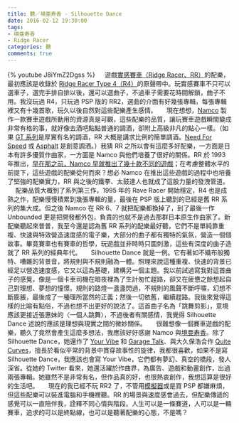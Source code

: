 ```yaml
---
title: 聽／境亜寿香 - Silhouette Dance
date: 2016-02-12 19:30:00
tags: 
- 境亜寿香
- Ridge Racer
categories: 聽
comments: true
---
```

{% youtube J8iYmZ2Dgss %}
　
遊戲[實感賽車（Ridge Racer、RR）](http://tinyurl.com/puoz4um)的配樂，最初應該是收錄於 [Ridge Racer Type 4（R4）](https://en.wikipedia.org/wiki/R4:_Ridge_Racer_Type_4)的原聲帶中。玩實感賽車不只可以選車子，選完手排自排以後，還可以選曲子，不過車子需要花時間解鎖，曲子不用。我沒玩過 R4，只玩過 PSP 版的 RR2，選曲的介面有好幾張專輯，每張專輯裡又有十幾首歌，玩久以後自然對這些配樂產生感情。<!--more-->
　
現在想想，[Namco](https://zh.wikipedia.org/zh-hant/南梦宫
) 製作一款賽車遊戲所動用的資源真是可觀，這些配樂的品質，讓玩賽車遊戲瞬間變成非常有格的事，就好像去酒吧點點普通的調酒，卻附上高級非凡的點心一樣。（如果 [GT 系列](https://zh.wikipedia.org/zh-hant/跑車浪漫旅系列)是厚實有名的調酒，RR 大概是講求比例的簡單調酒。[Need For Speed](https://en.wikipedia.org/wiki/Need_for_Speed) 或 [Asphalt](http://tinyurl.com/gswmmba) 是創意調酒。）我猜 RR 之所以會有這麼多好配樂，一方面是日本有許多優質作曲家，一方面是 Namco 與他們培養了很好的關係。RR 於 1993 年推出，[早在那之前，Namco 早就推出了幾十款不同的遊戲](https://en.wikipedia.org/wiki/List_of_Namco_games)；在考慮整體水平的前提下，這些遊戲的配樂從何而來？想必 Namco 在推出這些遊戲的過程中也培養了堅強的配樂實力，RR 與之後的鐵拳、太鼓達人也就成了這股力量的發洩管道。
　
配樂品質大概到了系列第三作，1995 年的 Rave Racer 開始穩定，R4 也是成熟之作，配樂慢慢積累到幾張專輯的量，最後在 PSP 版上聽到的已經是舊 RR 系列的集大成。但之後 Namco 在 RR 6、7 就把配樂都換掉了，到了最後一作 Unbounded 更是把開發都外包，負責的也就不是過去那群日本原生作曲家了。新配樂聽起來普普，我至今還是認為舊 RR 系列的配樂最好聽，它們不是單純靠重複、快速與特效營造速度感的電子樂，大部分的曲子都有獨特的氣氛，營造一個個故事。畢竟賽車也有賽車的哲學，玩遊戲並非時時只圖刺激，這些有深度的曲子造就了 RR 系列的經典年代。
　
Silhouette Dance 就是一例。它有著如不織布般獨特、嘈雜的背景音，將規則與不規則融為一體。照理來說這種重複、快速的背景已經足以營造速度感，它又以這為基礎，建構另一個主題。我以前試過寫我對這首曲子的感覺，像是一個卡車司機在暗夜裡為了生計匆忙趕路，卻又在疲憊之餘想起自己對理想、夢想的憧憬。規則的路燈一盞盞閃過，不規則的風聲不斷呼嘯，幻想不斷膨脹，最後成了一種理所當然的正義；然後一切依舊，繼續趕路。我後來覺得這樣的比喻有點俗，不過也想不出更好的說法了。這首曲子名為「跳舞剪影」，意境應該更接近張惠妹的〈一個人跳舞〉，不過後者有關感情，我覺得 Silhouette Dance 述說的應該是理想與現實之間的微妙關係。
　
很難想像一個賽車遊戲的配樂，聽久了竟然會產生這麼多想法，我應該好好感謝 Namco 與[境亜寿香](https://twitter.com/sakaiasuka)。除了 Silhouette Dance，她還作了 [Your Vibe](https://www.youtube.com/watch?v=fb0L53DhYA4) 和 [Garage Talk](https://www.youtube.com/watch?v=wCTOJmQN-Gs)、與大久保浩合作 [Quite Curves](https://www.youtube.com/watch?v=IsyQRwlx3b0)，擅長於看似平常的背景中貫穿故事性的旋律，我都很喜歡，如果不是寫 Silhouette Dance，我應該也會寫 Your Vibe，它們都有夢幻、真空的橋段，發人深省。從她的 Twitter 看來，她還活躍於作曲界，為廣告、遊戲和動畫創作，出過兩張專輯。她雖然不是非常有名，但作品真的好，也很熱衷創作，我想這算是很好的生活吧。
　
現在的我已經不玩 RR2 了，不管用[模擬器](http://www.newmobilelife.com/2016/02/16/ios-emulator-ps-n64-gba/)或是買 PSP 都嫌麻煩，但這些配樂可以裝進電腦和手機裡聽。RR 的場景與速度感會過去，但配樂傳遞的感覺可以一直陪伴我，詮釋不同心情與階段。人生可以是一條賽道，人可以是一輛賽車，追求的可以是終點線，也可以是聽著配樂的心態，不是嗎？